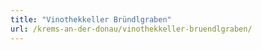 ```yaml
---
title: "Vinothekkeller Bründlgraben"
url: /krems-an-der-donau/vinothekkeller-bruendlgraben/
---
```


